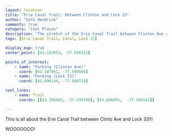 ```yaml
--- 
layout: location
title: "Erie Canal Trail: Between Clinton and Lock 33"
author: "Seth Hendrick"
comments: true
category: "Cool Places"
description: "The stretch of the Erie Canal Trail between Clinton Ave and Lock 33"
tags: [Erie Canal Trail, Canal, Lock 33]

display_map: true
center_point: [43.102953, -77.590331]

points_of_interest:
    - name: "Parking (Clinton Ave)"
      coord: [43.107061, -77.599504]
    - name: "Parking (Lock 33)"
      coord: [43.096134, -77.568718]

cool_lines:
    - name: Trail
      coords: [[43.105683, -77.599708], [43.096091,  -77.569141]]

---
```


This is all about the Erie Canal Trail between Clinto Ave and Lock 33!!!

WOOOOOOO!
